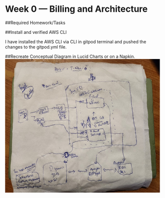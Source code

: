 # Week 0 — Billing and Architecture

##Required Homework/Tasks

##Install and verified AWS CLI 

I have installed the AWS CLI via CLI in gitpod terminal and pushed the changes to the gitpod.yml file. 

##Recreate Conceptual Diagram in Lucid Charts or on a Napkin. 
![Creating a system design for Cruddr on Napkin](assets/conceptual-diagram-cruddr.png)




